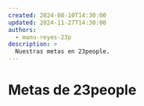 ```yaml
---
created: 2024-08-10T14:30:00
updated: 2024-11-27T14:30:00
authors:
  - manu-reyes-23p
description: >
  Nuestras metas en 23people.
---
```


# Metas de 23people
